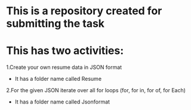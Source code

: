 # This is a repository created for submitting the task
# This has two activities:

1.Create your own resume data in JSON format
- It has a folder name called Resume

2.For the given JSON iterate over all for loops (for, for in, for of, for Each)
- It has a folder name called Jsonformat
